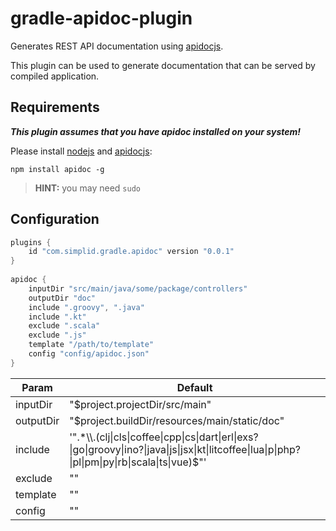 gradle-apidoc-plugin
====================

Generates REST API documentation using [apidocjs](http://apidocjs.com/).

This plugin can be used to generate documentation that can be served by 
compiled application.

Requirements
------------

**_This plugin assumes that you have apidoc installed on your system!_**


Please install [nodejs](https://nodejs.org/en/download/) and [apidocjs](http://apidocjs.com/):

`npm install apidoc -g`

> **HINT:** you may need `sudo`

Configuration
-------------

```groovy
plugins {
    id "com.simplid.gradle.apidoc" version "0.0.1"
}
 
apidoc {
    inputDir "src/main/java/some/package/controllers"
    outputDir "doc"
    include ".groovy", ".java"
    include ".kt"
    exclude ".scala"
    exclude ".js"
    template "/path/to/template"
    config "config/apidoc.json"
}
```

| Param     | Default |
| --------- | ------- |
| inputDir  | "$project.projectDir/src/main" |
| outputDir | "$project.buildDir/resources/main/static/doc" |
| include   | '".*\\\\.(clj&#124;cls&#124;coffee&#124;cpp&#124;cs&#124;dart&#124;erl&#124;exs?&#124;go&#124;groovy&#124;ino?&#124;java&#124;js&#124;jsx&#124;kt&#124;litcoffee&#124;lua&#124;p&#124;php?&#124;pl&#124;pm&#124;py&#124;rb&#124;scala&#124;ts&#124;vue)$"' |
| exclude   | "" |
| template  | "" |
| config    | "" |
